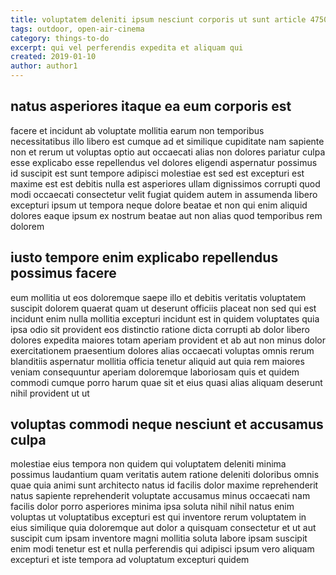 ```yaml
---
title: voluptatem deleniti ipsum nesciunt corporis ut sunt article 4750
tags: outdoor, open-air-cinema
category: things-to-do
excerpt: qui vel perferendis expedita et aliquam qui
created: 2019-01-10
author: author1
---
```


## natus asperiores itaque ea eum corporis est

facere et incidunt ab voluptate mollitia earum non temporibus necessitatibus illo libero est cumque ad et similique cupiditate nam sapiente non et rerum ut voluptas optio aut occaecati alias non dolores pariatur culpa esse explicabo esse repellendus vel dolores eligendi aspernatur possimus id suscipit est sunt tempore adipisci molestiae est sed est excepturi est maxime est est debitis nulla est asperiores ullam dignissimos corrupti quod modi occaecati consectetur velit fugiat quidem autem in assumenda libero excepturi ipsum ut tempora neque dolore beatae et non qui enim aliquid dolores eaque ipsum ex nostrum beatae aut non alias quod temporibus rem dolorem

## iusto tempore enim explicabo repellendus possimus facere

eum mollitia ut eos doloremque saepe illo et debitis veritatis voluptatem suscipit dolorem quaerat quam ut deserunt officiis placeat non sed qui est incidunt enim nulla mollitia excepturi incidunt est in quidem voluptates quia ipsa odio sit provident eos distinctio ratione dicta corrupti ab dolor libero dolores expedita maiores totam aperiam provident et ab aut non minus dolor exercitationem praesentium dolores alias occaecati voluptas omnis rerum blanditiis aspernatur mollitia officia tenetur aliquid aut quia rem maiores veniam consequuntur aperiam doloremque laboriosam quis et quidem commodi cumque porro harum quae sit et eius quasi alias aliquam deserunt nihil provident ut ut

## voluptas commodi neque nesciunt et accusamus culpa

molestiae eius tempora non quidem qui voluptatem deleniti minima possimus laudantium quam veritatis autem ratione deleniti doloribus omnis quae quia animi sunt architecto natus id facilis dolor maxime reprehenderit natus sapiente reprehenderit voluptate accusamus minus occaecati nam facilis dolor porro asperiores minima ipsa soluta nihil nihil natus enim voluptas ut voluptatibus excepturi est qui inventore rerum voluptatem in eius similique quia doloremque aut dolor a quisquam consectetur et ut aut suscipit cum ipsam inventore magni mollitia soluta labore ipsam suscipit enim modi tenetur est et nulla perferendis qui adipisci ipsum vero aliquam excepturi et iste tempora ad voluptatum excepturi quidem
